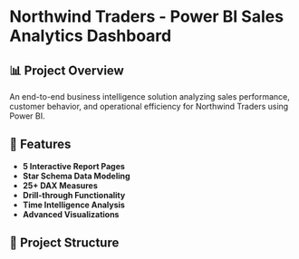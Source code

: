 # Northwind Traders - Power BI Sales Analytics Dashboard

## 📊 Project Overview
An end-to-end business intelligence solution analyzing sales performance, customer behavior, and operational efficiency for Northwind Traders using Power BI.

## 🚀 Features
- **5 Interactive Report Pages**
- **Star Schema Data Modeling**
- **25+ DAX Measures**
- **Drill-through Functionality**
- **Time Intelligence Analysis**
- **Advanced Visualizations**

## 📁 Project Structure
